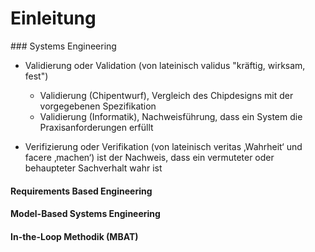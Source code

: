 <!-- !split -->
<!-- jupyter-book 01_lec.md -->
# Einleitung

<div id="sec:intro"></div>
### Systems Engineering

* Validierung oder Validation (von lateinisch validus "kräftig, wirksam, fest")
    * Validierung (Chipentwurf), Vergleich des Chipdesigns mit der vorgegebenen Spezifikation
    * Validierung (Informatik), Nachweisführung, dass ein System die Praxisanforderungen erfüllt

* Verifizierung oder Verifikation (von lateinisch veritas ‚Wahrheit‘ und facere ‚machen‘) 
    ist der Nachweis, dass ein vermuteter oder behaupteter Sachverhalt wahr ist

#### Requirements Based Engineering

#### Model-Based Systems Engineering

#### In-the-Loop Methodik (MBAT)

<!-- !split -->
